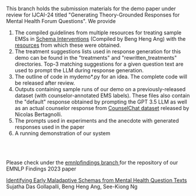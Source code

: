 

This branch holds the submission materials for the demo paper under review for IJCAI-24
titled "Generating Theory-Grounded Responses for Mental Health Forum Questions". We provide
<ol>
<li>The compiled guidelines from multiple resources for treating sample EMSs in <a href="https://github.com/NUS-IDS/ems_mentalhealth/blob/cqademo/Schema_Interventions.pdf">Schema Interventions</a> (Compiled by Beng Heng Ang)
with the <a href="https://github.com/NUS-IDS/ems_mentalhealth/blob/cqademo/websites_urls.pdf">resources</a> from which these were obtained.

  
</li>
<li>The treatment suggestions lists used in response generation for this demo can be found in the "treatments" and "rewritten_treatments" directories. 
Top-3 matching suggestions for a given question text are used to prompt the LLM during response generation.
</li>
<li>
The outline of code in mydemo*.py for an idea. The complete code will be released after review.
</li>
<li>
Outputs containing sample runs of our demo on a previously-released dataset (with counselor-annotated EMS labels).
These files also contain the "default" response obtained by prompting the GPT 3.5 LLM as well as an actual counselor response
from <a href="https://github.com/nbertagnolli/counsel-chat">CounselChat dataset</a> released by Nicolas Bertagnolli.
</li>
<li>The prompts used in experiments and the anecdote with generated responses used in the paper</li>
<li>A running demonstration of our system</li>
</ol>

<br>
<br>

Please check under the <a href="https://github.com/NUS-IDS/ems_mentalhealth/tree/emnlpfindings"> emnlpfindings branch </a> for the repository 
of our EMNLP Findings 2023 paper 

<a href="https://aclanthology.org/2023.findings-emnlp.792/">Identifying Early Maladaptive Schemas from Mental Health Question Texts</a>
Sujatha Das Gollapalli, Beng Heng Ang, See-Kiong Ng
